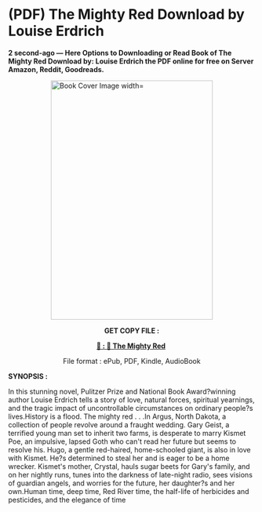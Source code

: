 # (PDF) The Mighty Red Download by Louise Erdrich

<p><strong>2 second-ago &mdash; Here Options to Downloading or Read Book of The Mighty Red Download by: Louise Erdrich the PDF online for free on Server Amazon, Reddit, Goodreads.</strong></p><p><a href="https://us.ebookarea.xyz/?book=199793431-the-mighty-red"><img style="display: block; margin-left: auto; margin-right: auto;" src="https://i.gr-assets.com/images/S/compressed.photo.goodreads.com/books/1712837291l/199793431.jpg" alt="Book Cover Image width=" width="330" height="488" /></a></p><p style="text-align: center;"><strong>GET COPY FILE :</strong></p><p style="text-align: center;"><strong><a href="https://us.ebookarea.xyz/?book=199793431-the-mighty-red" target="_blank" rel="noopener">📢 : 🔗 The Mighty Red</a>&nbsp;</strong></p><p style="text-align: center;">File format : ePub, PDF, Kindle, AudioBook</p><p><strong>SYNOPSIS :</strong></p><p>In this stunning novel, Pulitzer Prize and National Book Award?winning author Louise Erdrich tells a story of love, natural forces, spiritual yearnings, and the tragic impact of uncontrollable circumstances on ordinary people?s lives.History is a flood. The mighty red . . .In Argus, North Dakota, a collection of people revolve around a fraught wedding. Gary Geist, a terrified young man set to inherit two farms, is desperate to marry Kismet Poe, an impulsive, lapsed Goth who can't read her future but seems to resolve his. Hugo, a gentle red-haired, home-schooled giant, is also in love with Kismet. He?s determined to steal her and is eager to be a home wrecker. Kismet's mother, Crystal, hauls sugar beets for Gary's family, and on her nightly runs, tunes into the darkness of late-night radio, sees visions of guardian angels, and worries for the future, her daughter?s and her own.Human time, deep time, Red River time, the half-life of herbicides and pesticides, and the elegance of time </p>
